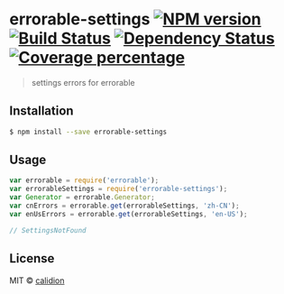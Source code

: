 # errorable-settings [![NPM version][npm-image]][npm-url] [![Build Status][travis-image]][travis-url] [![Dependency Status][daviddm-image]][daviddm-url] [![Coverage percentage][coveralls-image]][coveralls-url]
> settings errors for errorable

## Installation

```sh
$ npm install --save errorable-settings
```

## Usage

```js
var errorable = require('errorable');
var errorableSettings = require('errorable-settings');
var Generator = errorable.Generator;
var cnErrors = errorable.get(errorableSettings, 'zh-CN');
var enUsErrors = errorable.get(errorableSettings, 'en-US');

// SettingsNotFound
```
## License

MIT © [calidion](calidion.github.io)


[npm-image]: https://badge.fury.io/js/errorable-settings.svg
[npm-url]: https://npmjs.org/package/errorable-settings
[travis-image]: https://travis-ci.org/Errorable/settings.svg?branch=master
[travis-url]: https://travis-ci.org/Errorable/settings
[daviddm-image]: https://david-dm.org/Errorable/settings.svg?theme=shields.io
[daviddm-url]: https://david-dm.org/Errorable/settings
[coveralls-image]: https://coveralls.io/repos/Errorable/settings/badge.svg
[coveralls-url]: https://coveralls.io/r/Errorable/settings
